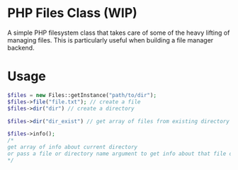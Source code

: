 # PHP Files Class (WIP)
A simple PHP filesystem class that takes care of some of the heavy lifting of managing files. This is particularly useful when building a file manager backend.

# Usage

```php
$files = new Files::getInstance("path/to/dir");
$files->file("file.txt"); // create a file
$files->dir("dir") // create a directory

$files->dir("dir_exist") // get array of files from existing directory

$files->info();
/*
get array of info about current directory
or pass a file or directory name argument to get info about that file or directory
*/
```
